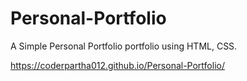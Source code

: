 # Personal-Portfolio
A Simple Personal Portfolio portfolio using HTML, CSS.

https://coderpartha012.github.io/Personal-Portfolio/
